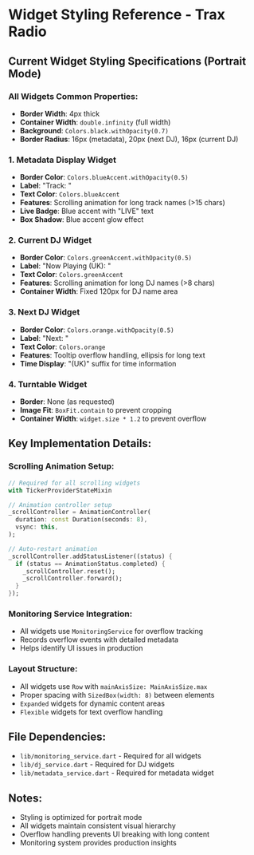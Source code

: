 # Widget Styling Reference - Trax Radio

## Current Widget Styling Specifications (Portrait Mode)

### All Widgets Common Properties:
- **Border Width**: 4px thick
- **Container Width**: `double.infinity` (full width)
- **Background**: `Colors.black.withOpacity(0.7)`
- **Border Radius**: 16px (metadata), 20px (next DJ), 16px (current DJ)

### 1. Metadata Display Widget
- **Border Color**: `Colors.blueAccent.withOpacity(0.5)`
- **Label**: "Track: "
- **Text Color**: `Colors.blueAccent`
- **Features**: Scrolling animation for long track names (>15 chars)
- **Live Badge**: Blue accent with "LIVE" text
- **Box Shadow**: Blue accent glow effect

### 2. Current DJ Widget  
- **Border Color**: `Colors.greenAccent.withOpacity(0.5)`
- **Label**: "Now Playing (UK): "
- **Text Color**: `Colors.greenAccent`
- **Features**: Scrolling animation for long DJ names (>8 chars)
- **Container Width**: Fixed 120px for DJ name area

### 3. Next DJ Widget
- **Border Color**: `Colors.orange.withOpacity(0.5)`
- **Label**: "Next: "
- **Text Color**: `Colors.orange`
- **Features**: Tooltip overflow handling, ellipsis for long text
- **Time Display**: "(UK)" suffix for time information

### 4. Turntable Widget
- **Border**: None (as requested)
- **Image Fit**: `BoxFit.contain` to prevent cropping
- **Container Width**: `widget.size * 1.2` to prevent overflow

## Key Implementation Details:

### Scrolling Animation Setup:
```dart
// Required for all scrolling widgets
with TickerProviderStateMixin

// Animation controller setup
_scrollController = AnimationController(
  duration: const Duration(seconds: 8),
  vsync: this,
);

// Auto-restart animation
_scrollController.addStatusListener((status) {
  if (status == AnimationStatus.completed) {
    _scrollController.reset();
    _scrollController.forward();
  }
});
```

### Monitoring Service Integration:
- All widgets use `MonitoringService` for overflow tracking
- Records overflow events with detailed metadata
- Helps identify UI issues in production

### Layout Structure:
- All widgets use `Row` with `mainAxisSize: MainAxisSize.max`
- Proper spacing with `SizedBox(width: 8)` between elements
- `Expanded` widgets for dynamic content areas
- `Flexible` widgets for text overflow handling

## File Dependencies:
- `lib/monitoring_service.dart` - Required for all widgets
- `lib/dj_service.dart` - Required for DJ widgets
- `lib/metadata_service.dart` - Required for metadata widget

## Notes:
- Styling is optimized for portrait mode
- All widgets maintain consistent visual hierarchy
- Overflow handling prevents UI breaking with long content
- Monitoring system provides production insights 